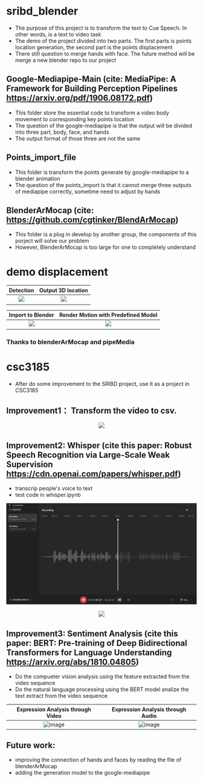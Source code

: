 # sribd_blender
- The purpose of this project is to transform the text to Cue Speech. In other words, is a text to video task
- The demo of the project divided into two parts. The first parts is points location generation, the second part is the points displacement
- There still question to merge hands with face. The future method will be merge a new blender repo to our project

## Google-Mediapipe-Main (cite: MediaPipe: A Framework for Building Perception Pipelines  https://arxiv.org/pdf/1906.08172.pdf)
- This folder store the essential code to transform a video body movement to corresponding key points location
- The question of the google-mediapipe is that the output will be divided into three part, body, face, and hands
- The output format of those three are not the same

## Points_import_file
- This folder is transform the points generate by google-mediapipe to a blender animation
- The question of the points_import is that it cannot merge three outputs of mediapipe correctly, sometime need to adjust by hands

## BlenderArMocap (cite: https://github.com/cgtinker/BlendArMocap)
- This folder is a plug in develop by another group, the components of this porject will solve our problem
- However, BlenderArMocap is too large for one to completely understand

# demo displacement


Detection             |  Output 3D location
:-------------------------:|:-------------------------:
<img src = "https://user-images.githubusercontent.com/88835096/185556550-effee91e-0cc3-4219-95cb-d133c749b9a6.png">  |   <img src = "https://user-images.githubusercontent.com/88835096/185556691-7a6265b1-2f60-4584-beed-c31d8d5b751b.png">


Import to Blender | Render Motion with Predefined Model
:-------------------------:|:-------------------------:
 <img src = "https://user-images.githubusercontent.com/88835096/185556920-0608db8d-5fcc-48e8-92bf-9869f112534c.png"> |<img src = "https://user-images.githubusercontent.com/88835096/185557074-d71429bc-546c-4d25-9d9d-44249ff3fc97.png">


### Thanks to blenderArMocap and pipeMedia

# csc3185
- After do some improvement to the SRIBD project, use it as a project in CSC3185
## Improvement1： Transform the video to csv.
<p align = "center">
<img src = "https://user-images.githubusercontent.com/88835096/199153540-8d9b489e-08e7-4e7d-902b-9409d9266527.png">
</p>


## Improvement2: Whisper (cite this paper: Robust Speech Recognition via Large-Scale Weak Supervision https://cdn.openai.com/papers/whisper.pdf)
- transcrip people's voice to text
- test code in whisper.ipynb
<p align= "center">
  <img src = "image/mp3.jpg" />
 </p>
 <p align= "center">
  <img src = "https://user-images.githubusercontent.com/88835096/199153858-799ffe9b-d7b1-4abf-b077-4bd0f4b0f571.png" />
 </p>
 
## Improvement3: Sentiment Analysis (cite this paper: BERT: Pre-training of Deep Bidirectional Transformers for Language Understanding https://arxiv.org/abs/1810.04805)
- Do the compueter vision analysis using the feature extracted from the video sequence
- Do the natural language processing using the BERT model analize the text extract from the video sequence


 Expression Analysis through Video            |  Expression Analysis through Audio
:-------------------------:|:-------------------------:
![image](https://user-images.githubusercontent.com/88835096/199207384-e2a06c96-2857-4fdf-9cd5-0094928832c5.png)　|   ![image](https://user-images.githubusercontent.com/88835096/199207896-6a6963e0-3a42-4bb7-8686-f0baa06e4dad.png)



## Future work:
- improving the connection of hands and faces by reading the file of blenderArMocap
- adding the generation model to the google-mediapipe
